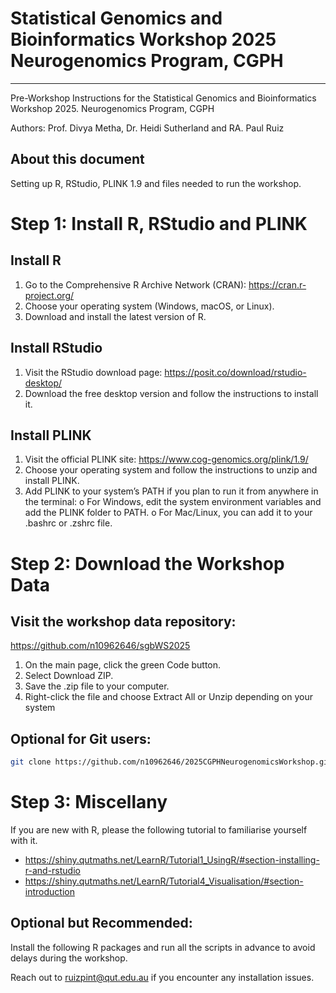 # Statistical Genomics and Bioinformatics Workshop 2025 Neurogenomics Program, CGPH
--------------

Pre-Workshop Instructions for the Statistical Genomics and Bioinformatics 
Workshop 2025. Neurogenomics Program, CGPH

Authors: Prof. Divya Metha, Dr. Heidi Sutherland and RA. Paul Ruiz

## About this document
Setting up R, RStudio, PLINK 1.9 and files needed to run the workshop.

# Step 1: Install R, RStudio and PLINK
## Install R
1.	Go to the Comprehensive R Archive Network (CRAN):
https://cran.r-project.org/
2.	Choose your operating system (Windows, macOS, or Linux).
3.	Download and install the latest version of R.
## Install RStudio
1.	Visit the RStudio download page:
https://posit.co/download/rstudio-desktop/
2.	Download the free desktop version and follow the instructions to install it.
## Install PLINK
1.	Visit the official PLINK site:
https://www.cog-genomics.org/plink/1.9/
2.	Choose your operating system and follow the instructions to unzip and install PLINK.
3.	Add PLINK to your system’s PATH if you plan to run it from anywhere in the terminal:
o	For Windows, edit the system environment variables and add the PLINK folder to PATH.
o	For Mac/Linux, you can add it to your .bashrc or .zshrc file.

# Step 2: Download the Workshop Data
## Visit the workshop data repository:
https://github.com/n10962646/sgbWS2025
1.	On the main page, click the green Code button.
2.	Select Download ZIP.
3.	Save the .zip file to your computer.
4.	Right-click the file and choose Extract All or Unzip depending on your system
## Optional for Git users: 
```bash
git clone https://github.com/n10962646/2025CGPHNeurogenomicsWorkshop.git
```

# Step 3: Miscellany
If you are new with R, please the following tutorial to familiarise yourself with it. 
- https://shiny.qutmaths.net/LearnR/Tutorial1_UsingR/#section-installing-r-and-rstudio
- https://shiny.qutmaths.net/LearnR/Tutorial4_Visualisation/#section-introduction
## Optional but Recommended:
Install the following R packages and run all the scripts in advance to avoid delays during the workshop.

Reach out to ruizpint@qut.edu.au if you encounter any installation issues.




